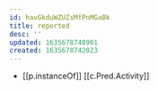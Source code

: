```yaml
---
id: havGkduWZUZsMfPnMGaBk
title: reported
desc: ''
updated: 1635678748901
created: 1635678742023
---
```


- [[p.instanceOf]] [[c.Pred.Activity]]
